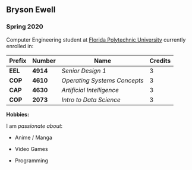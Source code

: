 ## Bryson Ewell

### Spring 2020 

Computer Engineering student at [Florida Polytechnic University](https://www.floridapoly.edu) currently enrolled in: 

|  Prefix    |  Number  | Name                         | Credits |
|------------|----------|------------------------------|---------|
|  **EEL**   | **4914** | _Senior Design 1_            |     3   |
|  **COP**   | **4610** | _Operating Systems Concepts_ |     3   |
|  **CAP**   | **4630** | _Artificial Intelligence_    |     3   |
|  **COP**   | **2073** | _Intro to Data Science_      |     3   |

**Hobbies:**

I am _passionate about_: 

- Anime / Manga

- Video Games

- Programming
